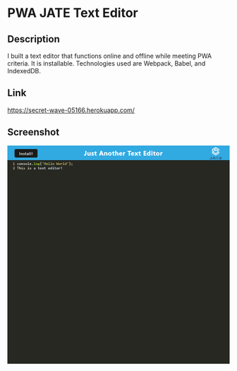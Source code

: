 # PWA JATE Text Editor 

## Description

I built a text editor that functions online and offline while meeting PWA criteria. It is installable. Technologies used are Webpack, Babel, and IndexedDB.

## Link
https://secret-wave-05166.herokuapp.com/

## Screenshot
![Screenshot](localhost_3000_%20(1).png)
